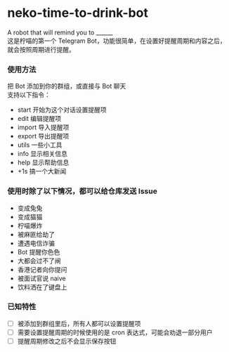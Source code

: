 # neko-time-to-drink-bot
A robot that will remind you to ______  
这是柠喵的第一个 Telegram Bot，功能很简单，在设置好提醒周期和内容之后，就会按照周期进行提醒。  

### 使用方法
把 Bot 添加到你的群组，或直接与 Bot 聊天  
支持以下指令：
- start 开始为这个对话设置提醒项
- edit 编辑提醒项
- import 导入提醒项
- export 导出提醒项
- utils 一些小工具
- info 显示相关信息
- help 显示帮助信息
- +1s 搞一个大新闻

### 使用时除了以下情况，都可以给仓库发送 Issue
- 变成兔兔
- 变成猫猫
- 柠喵爆炸
- 被麻匪给劫了
- 遭遇电信诈骗
- Bot 提醒你色色
- 大都会过不了闸
- 香港记者向你提问
- 被面试官说 naive
- 饮料洒在了键盘上

### 已知特性
- [ ] 被添加到群组里后，所有人都可以设置提醒项
- [ ] 需要设置提醒周期的时候使用的是 cron 表达式，可能会劝退一部分用户
- [ ] 提醒周期修改之后不会显示保存按钮
